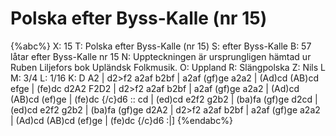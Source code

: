 # Polska efter Byss-Kalle (nr 15)

{%abc%}
X: 15
T: Polska efter Byss-Kalle (nr 15)
S: efter Byss-Kalle
B: 57 låtar efter Byss-Kalle nr 15
N: Uppteckningen är ursprungligen hämtad ur Ruben Liljefors bok Upländsk Folkmusik.
O: Uppland
R: Slängpolska
Z: Nils L
M: 3/4
L: 1/16
K: D
A2 | d2>f2 a2af b2bf | a2af (gf)ge a2a2 | (Ad)cd (AB)cd efge |
    (fe)dc d2A2 F2D2 | d2>f2 a2af b2bf | a2af (gf)ge a2a2 | 
    (Ad)cd (AB)cd (ef)ge | (fe)dc {/c}d6 :: cd | (ed)cd e2f2 g2b2 |
    (ba)fa (gf)ge d2cd | (ed)cd e2f2 g2b2 | (ba)fa (gf)ge d2A2 | 
    d2>f2 a2af b2bf | a2af (gf)ge a2a2 | (Ad)cd (AB)cd (ef)ge | (fe)dc {/c}d6 :|]
{%endabc%}

